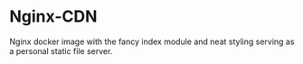 # Nginx-CDN

Nginx docker image with the fancy index module and neat styling serving as a personal static file server.